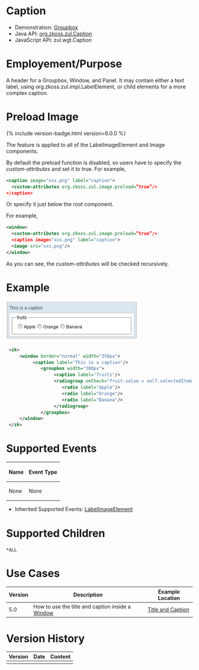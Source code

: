

# Caption

- Demonstration:
  [Groupbox](http://www.zkoss.org/zkdemo/layout/group_box)
- Java API: [org.zkoss.zul.Caption](https://www.zkoss.org/javadoc/latest/zk/org/zkoss/zul/Caption.html)
- JavaScript API: <javadoc directory="jsdoc">zul.wgt.Caption</javadoc>


# Employement/Purpose

A header for a Groupbox, Window, and Panel. It may contain either a text
label, using
<javadoc method="setLabel(java.lang.String)">org.zkoss.zul.impl.LabelElement</javadoc>,
or child elements for a more complex caption.

# Preload Image

{% include version-badge.html version=6.0.0 %}

The feature is applied to all of the LabelImageElement and Image
components.

By default the preload function is disabled, so users have to specify
the *custom-attributes* and set it to true. For example,

```xml
<caption image="xxx.png" label="caption">
  <custom-attributes org.zkoss.zul.image.preload=”true”/>
</caption>
```

Or specify it just below the root component.

For example,

```xml
<window>
  <custom-attributes org.zkoss.zul.image.preload=”true”/>
  <caption image="xxx.png" label="caption">
  <image src="xxx.png"/>
</window>
```

As you can see, the *custom-attributes* will be checked recursively.

# Example

![](/zk_component_ref/images/ZKComRef_Caption_Example.png)

```xml
 <zk>
     <window border="normal" width="350px">
          <caption label="This is a caption"/>
             <groupbox width="300px">
                  <caption label="fruits"/>
                  <radiogroup onCheck="fruit.value = self.selectedItem.label">
                     <radio label="Apple"/>
                     <radio label="Orange"/>
                     <radio label="Banana"/>  
                  </radiogroup>
             </groupbox>
     </window>
 </zk>
```

# Supported Events

<table>
<thead>
<tr class="header">
<th><center>
<p>Name</p>
</center></th>
<th><center>
<p>Event Type</p>
</center></th>
</tr>
</thead>
<tbody>
<tr class="odd">
<td><p>None</p></td>
<td><p>None</p></td>
</tr>
</tbody>
</table>

- Inherited Supported Events: [ LabelImageElement]({{site.baseurl}}/zk_component_ref/base_components/labelimageelement#Supported_Events)

# Supported Children

`*ALL`

# Use Cases

| Version | Description                                                                                             | Example Location                                                                           |
|---------|---------------------------------------------------------------------------------------------------------|--------------------------------------------------------------------------------------------|
| 5.0     | How to use the title and caption inside a [Window]({{site.baseurl}}/zk_component_ref/containers/window) | [Title and Caption]({{site.baseurl}}/zk_component_ref/containers/window#Title_and_Caption) |

# Version History



| Version | Date | Content |
|---------|------|---------|
|         |      |         |


